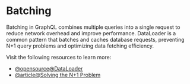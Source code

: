 # Batching

Batching in GraphQL combines multiple queries into a single request to reduce network overhead and improve performance. DataLoader is a common pattern that batches and caches database requests, preventing N+1 query problems and optimizing data fetching efficiency.

Visit the following resources to learn more:

- [@opensource@DataLoader](https://github.com/graphql/dataloader)
- [@article@Solving the N+1 Problem](https://shopify.engineering/solving-the-n-1-problem-for-graphql-through-batching)